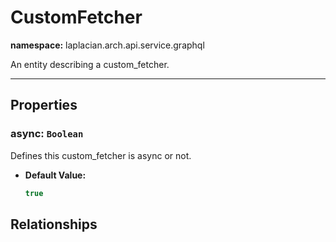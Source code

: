 

# **CustomFetcher**
**namespace:** laplacian.arch.api.service.graphql

An entity describing a custom_fetcher.



---

## Properties

### async: `Boolean`
Defines this custom_fetcher is async or not.
- **Default Value:**
  ```kotlin
  true
  ```

## Relationships

